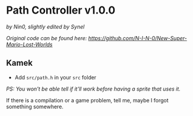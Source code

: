 # Path Controller v1.0.0
*by Nin0, slightly edited by Synel*

*Original code can be found here: https://github.com/N-I-N-0/New-Super-Mario-Lost-Worlds*

## Kamek
- Add `src/path.h` in your `src` folder

*PS: You won't be able tell if it'll work before having a sprite that uses it.*

If there is a compilation or a game problem, tell me, maybe I forgot something somewhere.
